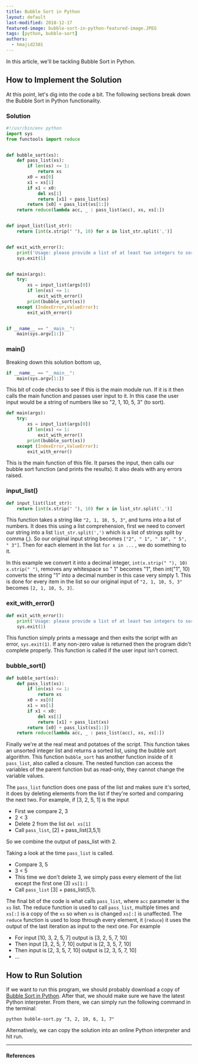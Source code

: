 ```yaml
---
title: Bubble Sort in Python
layout: default
last-modified: 2018-12-17
featured-image: bubble-sort-in-python-featured-image.JPEG
tags: [python, bubble-sort]
authors:
  - hmajid2301
---
```

  
In this article, we'll be tackling Bubble Sort in Python.

## How to Implement the Solution

At this point, let's dig into the code a bit. The following sections break
down the Bubble Sort in Python functionality.

### Solution

```python
#!/usr/bin/env python
import sys
from functools import reduce


def bubble_sort(xs):
    def pass_list(xs):
        if len(xs) <= 1:
            return xs
        x0 = xs[0]
        x1 = xs[1]
        if x1 < x0:
            del xs[1]
            return [x1] + pass_list(xs)
        return [x0] + pass_list(xs[1:])
    return reduce(lambda acc, _ : pass_list(acc), xs, xs[:])


def input_list(list_str):
    return [int(x.strip(" "), 10) for x in list_str.split(',')]


def exit_with_error():
    print('Usage: please provide a list of at least two integers to sort in the format “1, 2, 3, 4, 5”')
    sys.exit(1)


def main(args):
    try:
        xs = input_list(args[0])
        if len(xs) <= 1:
            exit_with_error()
        print(bubble_sort(xs))
    except (IndexError,ValueError):
        exit_with_error()


if __name__ == "__main__":
    main(sys.argv[1:])
```

### main()

Breaking down this solution bottom up,

```python
if __name__ == "__main__":
    main(sys.argv[1:])
```

This bit of code checks to see if this is the main module run. If it is it then calls the main function and passes user input to it.
In this case the user input would be a string of numbers like so "2, 1, 10, 5, 3" (to sort).

```python
def main(args):
    try:
        xs = input_list(args[0])
        if len(xs) <= 1:
            exit_with_error()
        print(bubble_sort(xs))
    except (IndexError,ValueError):
        exit_with_error()
```

This is the main function of this file. It parses the input, then calls our bubble sort function (and prints the results).
It also deals with any errors raised.

### input_list()

```python
def input_list(list_str):
    return [int(x.strip(" "), 10) for x in list_str.split(',')]
```

This function takes a string like `"2, 1, 10, 5, 3"`, and turns into a list of numbers. It does this using a list comprehension, first we need to convert
our string into a list `list_str.split(',')` which is a list of strings split by comma (,). So our original input string becomes `["2", " 1", " 10", " 5", " 3"]`.
Then for each element in the list `for x in ...` ,  we do something to it.

In this example we convert it into a decimal integer, `int(x.strip(" "), 10)`
`x.strip(" ")`, removes any whitespace so " 1" becomes "1", then int("1", 10) converts the string "1" into a decimal number in this case very simply 1. This is done
for every item in the list so our original input of `"2, 1, 10, 5, 3"` becomes `[2, 1, 10, 5, 3]`.

### exit_with_error()

```python
def exit_with_error():
    print('Usage: please provide a list of at least two integers to sort in the format “1, 2, 3, 4, 5”')
    sys.exit(1)
```

This function simply prints a message and then exits the script with an error, `sys.exit(1)`. If any non-zero value is returned then the program didn't complete properly.
This function is called if the user input isn't correct.

### bubble_sort()

```python
def bubble_sort(xs):
    def pass_list(xs):
        if len(xs) <= 1:
            return xs
        x0 = xs[0]
        x1 = xs[1]
        if x1 < x0:
            del xs[1]
            return [x1] + pass_list(xs)
        return [x0] + pass_list(xs[1:])
    return reduce(lambda acc, _ : pass_list(acc), xs, xs[:])
```

Finally we're at the real meat and potatoes of the script. This function takes an unsorted integer list and returns a sorted list, using the bubble sort algorithm.
This function `bubble_sort` has another function inside of it `pass_list`, also called a closure. The nested function can access the variables of the parent function
but as read-only, they cannot change the variable values.

The `pass_list` function does one pass of the list and makes sure it's sorted, it does by deleting elements from the list if they're sorted and comparing the next two.
For example, if [3, 2, 5, 1] is the input

* First we compare 2, 3
* 2 < 3
* Delete 2 from the list `del xs[1]`
* Call `pass_list`, [2] + pass_list(3,5,1)

So we combine the output of pass_list with 2.

Taking a look at the time `pass_list` is called.

* Compare 3, 5
* 3 < 5
* This time we don't delete 3, we simply pass every element of the list except the first one (3) `xs[1:]`
* Call `pass_list` [3] + pass_list(5,1).

The final bit of the code is what calls `pass_list`, where `acc` parameter is the `xs` list. The reduce function
is used to call `pass_list`, multiple times and `xs[:]` is a copy of the `xs` so when `xs` is changed `xs[:]` is
unaffected. The `reduce` function is used to loop through every element, it (`reduce`) it uses the output of the
last iteration as input to the next one. For example

* For input [10, 3, 2, 5, 7] output is [3, 2, 5, 7, 10]
* Then input [3, 2, 5, 7, 10] output is [2, 3, 5, 7, 10]
* Then input is [2, 3, 5, 7, 10] output is [2, 3, 5, 7, 10]
* ...

## How to Run Solution

If we want to run this program, we should probably download a copy of [Bubble Sort in Python](https://github.com/TheRenegadeCoder/sample-programs/blob/master/archive/p/python/bubble-sort.py). 
After that, we should make sure we have the latest Python interpreter. From there, we can simply run the following command in the terminal:

`python bubble-sort.py "3, 2, 10, 6, 1, 7"`

Alternatively, we can copy the solution into an online Python interpreter and hit run.

---

#### References
